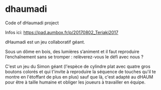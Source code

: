 # dhaumadi
Code of dHaumadi project

Infos ici: https://pad.aumbox.fr/p/20170802_Teriaki2017


dHaumadi est un jeu collaboratif géant.

Sous un dôme en bois, des lumières s’animent et il faut reproduire l’enchaînement sans se tromper : relèverez-vous le défi avec nous ?

C'est un jeu du Simon géant (l'espèce de cylindre plat avec quatre gros boutons colorés et qui t'invite à reproduire la séquence de touches qu'il te montre en l'étoffant de plus en plus) sauf que là, c'est adapté au dHAUM pour être à taille humaine et obliger les joueurs à travailler en équipe.

